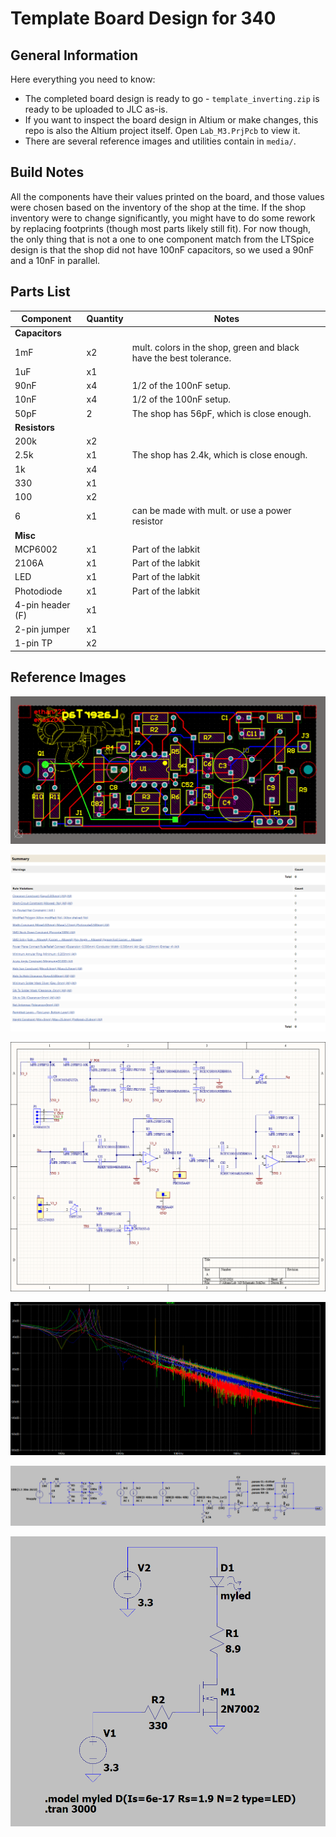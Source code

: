 # Template Board Design for 340

## General Information

Here everything you need to know:

- The completed board design is ready to go - `template_inverting.zip` is ready to be uploaded to JLC as-is.
- If you want to inspect the board design in Altium or make changes, this repo is also the Altium project itself. Open `Lab_M3.PrjPcb` to view it.
- There are several reference images and utilities contain in `media/`.

## Build Notes

All the components have their values printed on the board, and those values were chosen based on the inventory of the shop at the time. If the shop inventory were to change significantly, you might have to do some rework by replacing footprints (though most parts likely still fit). For now though, the only thing that is not a one to one component match from the LTSpice design is that the shop did not have 100nF capacitors, so we used a 90nF and a 10nF in parallel.

## Parts List

| **Component**    | **Quantity** | **Notes**                                                          |
|------------------|--------------|--------------------------------------------------------------------|
| **Capacitors**   |              |                                                                    |
| 1mF              | x2           | mult. colors in the shop, green and black have the best tolerance. |
| 1uF              | x1           |                                                                    |
| 90nF             | x4           | 1/2 of the 100nF setup.                                            |
| 10nF             | x4           | 1/2 of the 100nF setup.                                            |
| 50pF             | 2            | The shop has 56pF, which is close enough.                          |
| **Resistors**    |              |                                                                    |
| 200k             | x2           |                                                                    |
| 2.5k             | x1           | The shop has 2.4k, which is close enough.                          |
| 1k               | x4           |                                                                    |
| 330              | x1           |                                                                    |
| 100              | x2           |                                                                    |
| 6                | x1           | can be made with mult. or use a power resistor                     |
| **Misc**         |              |                                                                    |
| MCP6002          | x1           | Part of the labkit                                                 |
| 2106A            | x1           | Part of the labkit                                                 |
| LED              | x1           | Part of the labkit                                                 |
| Photodiode       | x1           | Part of the labkit                                                 |
| 4-pin header (F) | x1           |                                                                    |
| 2-pin jumper     | x1           |                                                                    |
| 1-pin TP         | x2           |                                                                    |

## Reference Images

![Image of the board design](/images/board_design.png)

![Image of the board's DRC](/images/drc_summary.png)

![Image of the altium schematic (tx and rx)](/images/schematic_altium.png)

![Image of the board's performance](/images/fft_ltspice.png)

![Image of the board's LTSpice rx design](/images/schematic_rx_ltspice.png)

![Image of the board's LTSpice tx design](/images/schematic_tx_ltspice.png)